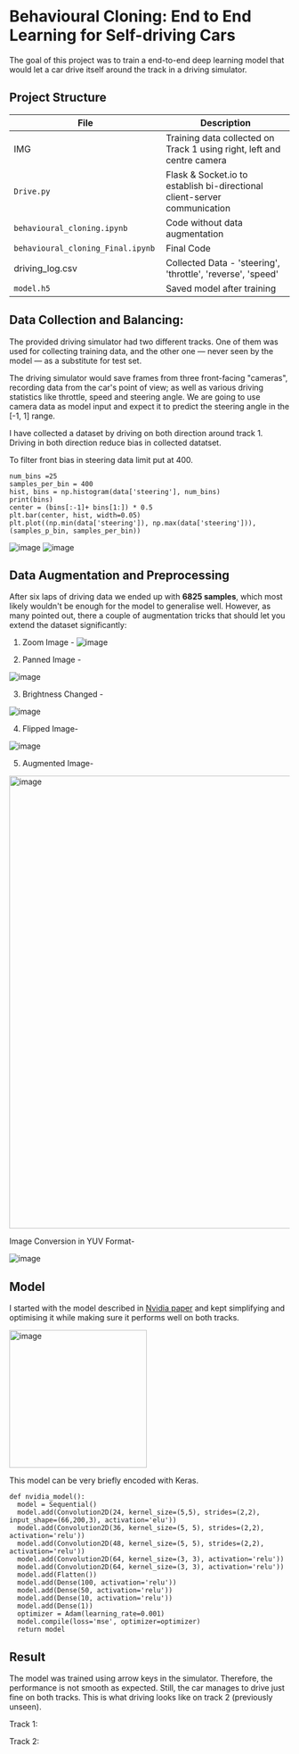 # Behavioural Cloning: End to End Learning for Self-driving Cars

The goal of this project was to train a end-to-end deep learning model that would let a car drive itself around the track in a driving simulator.

## Project Structure

| File  | Description |
| ------------- | ------------- |
|  IMG  |    Training data collected on Track 1 using right, left and centre camera |
| `Drive.py`  | Flask & Socket.io to establish bi-directional client-server communication  |
| `behavioural_cloning.ipynb` |  Code without data augmentation |
| `behavioural_cloning_Final.ipynb  `| Final Code  |
| driving_log.csv  | Collected Data - 'steering', 'throttle', 'reverse', 'speed' |
| `model.h5`  | Saved model after training |


## Data Collection and Balancing:

The provided driving simulator had two different tracks. One of them was used for collecting training data, and the other one — never seen by the model — as a substitute for test set.

The driving simulator would save frames from three front-facing "cameras", recording data from the car's point of view; as well as various driving statistics like throttle, speed and steering angle. We are going to use camera data as model input and expect it to predict the steering angle in the [-1, 1] range.

I have collected a dataset by driving on both direction around track 1. Driving in both direction reduce bias in collected datatset.

To filter front bias in steering data limit put at 400.

```
num_bins =25
samples_per_bin = 400
hist, bins = np.histogram(data['steering'], num_bins)
print(bins)
center = (bins[:-1]+ bins[1:]) * 0.5
plt.bar(center, hist, width=0.05)
plt.plot((np.min(data['steering']), np.max(data['steering'])), (samples_p_bin, samples_per_bin))
```


![image](https://user-images.githubusercontent.com/79803663/147972871-52742f59-f94e-486c-bd52-ec409f7a6467.png)  ![image](https://user-images.githubusercontent.com/79803663/147972962-d83770f2-74d6-4e38-ad2d-f1b1a0bf1240.png)

## Data Augmentation and Preprocessing
After six laps of driving data we ended up with **6825 samples**, which most likely wouldn't be enough for the model to generalise well. However, as many pointed out, there a couple of augmentation tricks that should let you extend the dataset significantly:

1. Zoom Image - 
![image](https://user-images.githubusercontent.com/79803663/147973663-274b372c-a22f-4944-a378-08da8774b653.png)


2. Panned Image - 

![image](https://user-images.githubusercontent.com/79803663/147973787-f5f37de5-75aa-4435-ba71-c0cb49392b1d.png)

3. Brightness Changed -
 
 ![image](https://user-images.githubusercontent.com/79803663/147973984-5bff2bad-d5a3-491a-93cc-2b209defe013.png)

4. Flipped Image-

![image](https://user-images.githubusercontent.com/79803663/147974017-5d8bc740-379e-4a6f-b4cb-8b086c1b49f0.png)

5. Augmented Image-

<img width="812" alt="image" src="https://user-images.githubusercontent.com/79803663/147974208-6aac00a6-345c-4cce-b215-f7f73e6c1f8d.png">

Image Conversion in YUV Format-

![image](https://user-images.githubusercontent.com/79803663/147974320-91b38070-4745-4e94-a806-a3b0cd66cc6c.png)


## Model

I started with the model described in [Nvidia paper](https://arxiv.org/abs/1604.07316) and kept simplifying and optimising it while making sure it performs well on both tracks.

<img width="247" alt="image" src="https://user-images.githubusercontent.com/79803663/147975361-93ec066e-f6d8-406f-b9f7-58f2c0e2e875.png">

This model can be very briefly encoded with Keras.

```
def nvidia_model():
  model = Sequential()
  model.add(Convolution2D(24, kernel_size=(5,5), strides=(2,2), input_shape=(66,200,3), activation='elu'))
  model.add(Convolution2D(36, kernel_size=(5, 5), strides=(2,2), activation='relu'))
  model.add(Convolution2D(48, kernel_size=(5, 5), strides=(2,2), activation='relu'))
  model.add(Convolution2D(64, kernel_size=(3, 3), activation='relu'))
  model.add(Convolution2D(64, kernel_size=(3, 3), activation='relu'))
  model.add(Flatten())
  model.add(Dense(100, activation='relu'))
  model.add(Dense(50, activation='relu'))
  model.add(Dense(10, activation='relu'))
  model.add(Dense(1))
  optimizer = Adam(learning_rate=0.001)
  model.compile(loss='mse', optimizer=optimizer)
  return model
```

## Result

The model was trained using arrow keys in the simulator. Therefore, the performance is not smooth as expected. Still, the car manages to drive just fine on both tracks. This is what driving looks like on track 2 (previously unseen).

Track 1:



Track 2:



  
